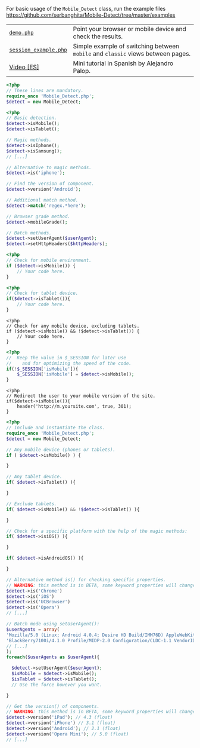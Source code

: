 For basic usage of the `Mobile_Detect` class, run the example files https://github.com/serbanghita/Mobile-Detect/tree/master/examples

<table>
<tr><td><code><a href="https://github.com/serbanghita/Mobile-Detect/blob/master/examples/demo.php">demo.php</a></code></td><td>Point your browser or mobile device and check the results.</td></tr>
<tr><td><code><a href="https://github.com/serbanghita/Mobile-Detect/blob/master/examples/session_example.php">session_example.php</a></code></td><td>Simple example of switching between <code>mobile</code> and <code>classic</code> views between pages.</td></tr>
<tr><td><a href="http://www.youtube.com/watch?v=Tx9ozUVGn5U">Video [ES]</a></td><td>Mini tutorial in Spanish by Alejandro Palop.</td></tr>
</table>

```php
<?php
// These lines are mandatory.
require_once 'Mobile_Detect.php';
$detect = new Mobile_Detect;
```

```php
<?php
// Basic detection.
$detect->isMobile();
$detect->isTablet();

// Magic methods.
$detect->isIphone();
$detect->isSamsung();
// [...]

// Alternative to magic methods.
$detect->is('iphone');

// Find the version of component.
$detect->version('Android');

// Additional match method.
$detect->match('regex.*here');

// Browser grade method.
$detect->mobileGrade();

// Batch methods.
$detect->setUserAgent($userAgent);
$detect->setHttpHeaders($httpHeaders);
```

```php
<?php
// Check for mobile environment.
if ($detect->isMobile()) {
    // Your code here.
}
```

```php
<?php
// Check for tablet device.
if($detect->isTablet()){
    // Your code here.
}
```

```
<?php
// Check for any mobile device, excluding tablets.
if ($detect->isMobile() && !$detect->isTablet()) {
    // Your code here.
}
```

```php
<?php
//  Keep the value in $_SESSION for later use
//    and for optimizing the speed of the code.
if(!$_SESSION['isMobile']){
    $_SESSION['isMobile'] = $detect->isMobile();
}
```

```
<?php
// Redirect the user to your mobile version of the site.
if($detect->isMobile()){
    header('http://m.yoursite.com', true, 301);
}
```

```php
<?php
// Include and instantiate the class.
require_once 'Mobile_Detect.php';
$detect = new Mobile_Detect;

// Any mobile device (phones or tablets).
if ( $detect->isMobile() ) {

}

// Any tablet device.
if( $detect->isTablet() ){

}

// Exclude tablets.
if( $detect->isMobile() && !$detect->isTablet() ){

}

// Check for a specific platform with the help of the magic methods:
if( $detect->isiOS() ){

}

if( $detect->isAndroidOS() ){

}

// Alternative method is() for checking specific properties.
// WARNING: this method is in BETA, some keyword properties will change in the future.
$detect->is('Chrome')
$detect->is('iOS')
$detect->is('UCBrowser')
$detect->is('Opera')
// [...]

// Batch mode using setUserAgent():
$userAgents = array(
'Mozilla/5.0 (Linux; Android 4.0.4; Desire HD Build/IMM76D) AppleWebKit/535.19 (KHTML, like Gecko) Chrome/18.0.1025.166 Mobile Safari/535.19',
'BlackBerry7100i/4.1.0 Profile/MIDP-2.0 Configuration/CLDC-1.1 VendorID/103',
// [...]
);
foreach($userAgents as $userAgent){

  $detect->setUserAgent($userAgent);
  $isMobile = $detect->isMobile();
  $isTablet = $detect->isTablet();
  // Use the force however you want.

}

// Get the version() of components.
// WARNING: this method is in BETA, some keyword properties will change in the future.
$detect->version('iPad'); // 4.3 (float)
$detect->version('iPhone') // 3.1 (float)
$detect->version('Android'); // 2.1 (float)
$detect->version('Opera Mini'); // 5.0 (float)
// [...]
```